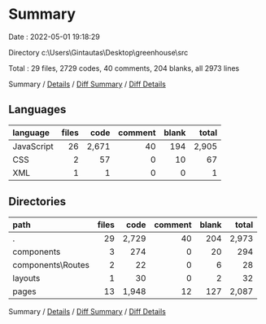 # Summary

Date : 2022-05-01 19:18:29

Directory c:\Users\Gintautas\Desktop\greenhouse\src

Total : 29 files,  2729 codes, 40 comments, 204 blanks, all 2973 lines

Summary / [Details](details.md) / [Diff Summary](diff.md) / [Diff Details](diff-details.md)

## Languages
| language | files | code | comment | blank | total |
| :--- | ---: | ---: | ---: | ---: | ---: |
| JavaScript | 26 | 2,671 | 40 | 194 | 2,905 |
| CSS | 2 | 57 | 0 | 10 | 67 |
| XML | 1 | 1 | 0 | 0 | 1 |

## Directories
| path | files | code | comment | blank | total |
| :--- | ---: | ---: | ---: | ---: | ---: |
| . | 29 | 2,729 | 40 | 204 | 2,973 |
| components | 3 | 274 | 0 | 20 | 294 |
| components\Routes | 2 | 22 | 0 | 6 | 28 |
| layouts | 1 | 30 | 0 | 2 | 32 |
| pages | 13 | 1,948 | 12 | 127 | 2,087 |

Summary / [Details](details.md) / [Diff Summary](diff.md) / [Diff Details](diff-details.md)